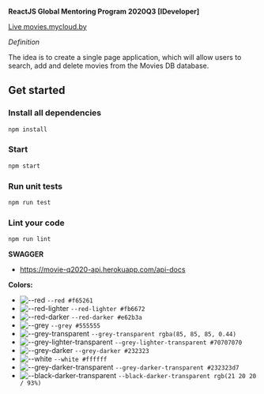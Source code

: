 **ReactJS Global Mentoring Program 2020Q3 [IDeveloper]**

[Live movies.mycloud.by](http://movies.mycloud.by/)

_Definition_

The idea is to create a single page application, which will allow users to search, add and delete movies from the Movies DB database.

## Get started ##

### Install all dependencies

```bash
npm install
```

### Start

```bash
npm start
```

### Run unit tests

```bash
npm run test
```

### Lint your code

```bash
npm run lint
```

**SWAGGER**
- https://movie-q2020-api.herokuapp.com/api-docs

**Colors:**
- ![--red](https://placehold.it/15/f65261/000000?text=+) `--red #f65261`
- ![--red-lighter](https://placehold.it/15/fb6672/000000?text=+) `--red-lighter #fb6672`
- ![--red-darker](https://placehold.it/15/e62b3a/000000?text=+) `--red-darker #e62b3a`
- ![--grey](https://placehold.it/15/555555/000000?text=+) `--grey #555555`
- ![--grey-transparent](https://placehold.it/15/545454/000000?text=+) `--grey-transparent rgba(85, 85, 85, 0.44)`
- ![--grey-lighter-transparent](https://placehold.it/15/70707070/000000?text=+) `--grey-lighter-transparent #70707070`
- ![--grey-darker](https://placehold.it/15/232323/000000?text=+) `--grey-darker #232323`
- ![--white](https://placehold.it/15/ffffff/000000?text=+) `--white #ffffff`
- ![--grey-darker-transparent](https://placehold.it/15/232323d7/000000?text=+) `--grey-darker-transparent #232323d7`
- ![--black-darker-transparent](https://placehold.it/15/151313/000000?text=+) `--black-darker-transparent rgb(21 20 20 / 93%)`
